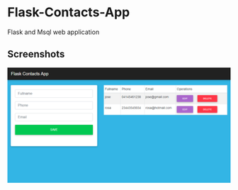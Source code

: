 # Flask-Contacts-App
Flask and Msql web application

## Screenshots
![Sin titulo](https://github.com/jsgonzlez661/Flask-Contacts-App/blob/master/screenshots/screenshots_1.png)
